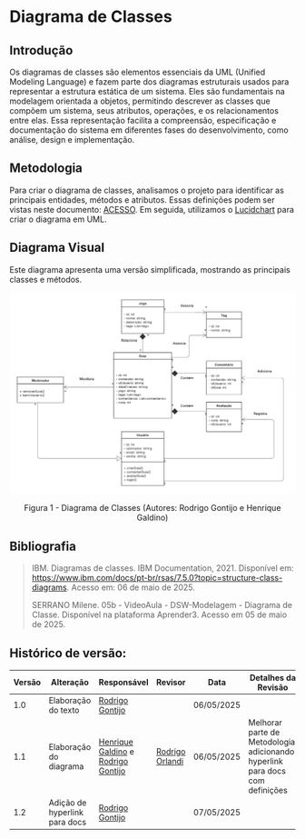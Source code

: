 
# Diagrama de Classes

## Introdução

Os diagramas de classes são elementos essenciais da UML (Unified Modeling Language) e fazem parte dos diagramas estruturais usados para representar a estrutura estática de um sistema. Eles são fundamentais na modelagem orientada a objetos, permitindo descrever as classes que compõem um sistema, seus atributos, operações, e os relacionamentos entre elas. Essa representação facilita a compreensão, especificação e documentação do sistema em diferentes fases do desenvolvimento, como análise, design e implementação.

## Metodologia

Para criar o diagrama de classes, analisamos o projeto para identificar as principais entidades, métodos e atributos. Essas definições podem ser vistas neste documento: [ACESSO](https://docs.google.com/document/d/1FAuYqqCOM6dSgEaRmESRIExmBsOCEnG8qxCVmocoBr8/). Em seguida, utilizamos o [Lucidchart](https://www.lucidchart.com/pages) para criar o diagrama em UML.

## Diagrama Visual

Este diagrama apresenta uma versão simplificada, mostrando as principais classes e métodos.

![](../Imagens/Diagrama_Classes.png)

<center>
Figura 1 - Diagrama de Classes (Autores: Rodrigo Gontijo e Henrique Galdino)
</center>


## Bibliografia 

> IBM. Diagramas de classes. IBM Documentation, 2021. Disponível em: https://www.ibm.com/docs/pt-br/rsas/7.5.0?topic=structure-class-diagrams. Acesso em: 06 de maio de 2025.
> 
> SERRANO Milene. 05b - VideoAula - DSW-Modelagem - Diagrama de Classe. Disponível na plataforma Aprender3. Acesso em 05 de maio de 2025.

## Histórico de versão:

| Versão | Alteração                  | Responsável     | Revisor | Data       | Detalhes da Revisão |
| -      | -                          | -               | -       | -          | -                   |
| 1.0    | Elaboração do texto | [Rodrigo Gontijo](https://github.com/rodrigogontijoo) | | 06/05/2025 | |
| 1.1    | Elaboração do diagrama | [Henrique Galdino](https://github.com/hgaldino05) e [Rodrigo Gontijo](https://github.com/rodrigogontijoo) | [Rodrigo Orlandi](https://github.com/OrlandiRodrigo) | 06/05/2025 | Melhorar parte de Metodologia, adicionando hyperlink para docs com definições |
| 1.2    | Adição de hyperlink para docs | [Rodrigo Gontijo](https://github.com/rodrigogontijoo) | | 07/05/2025 | |
